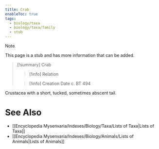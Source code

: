 ```yaml
---
title: Crab
enableToc: true
tags:
  - biology/taxa
  - biology/taxa/family
  - stub
---
```


> [!note]
> This page is a stub and has more information that can be added.

> [!summary] Crab
> > [!info] Relation
>
> > [!info] Creation Date
> > c. BT 494

Crustacea with a short, tucked, sometimes abscent tail.

# See Also
- [[Encyclopedia Mysenvaria/Indexes/Biology/Taxa/Lists of Taxa|Lists of Taxa]]
- [[Encyclopedia Mysenvaria/Indexes/Biology/Animals/Lists of Animals|Lists of Animals]]
